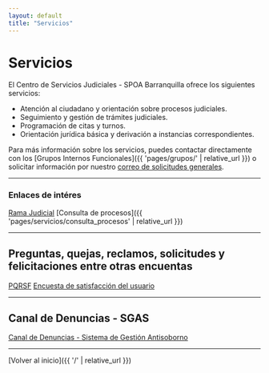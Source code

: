 ```yaml
---
layout: default
title: "Servicios"
---
```


# Servicios

El Centro de Servicios Judiciales - SPOA Barranquilla ofrece los siguientes servicios:

- Atención al ciudadano y orientación sobre procesos judiciales.
- Seguimiento y gestión de trámites judiciales.
- Programación de citas y turnos.
- Orientación jurídica básica y derivación a instancias correspondientes.

Para más información sobre los servicios, puedes contactar directamente con los [Grupos Internos Funcionales]({{ 'pages/grupos/' | relative_url }}) o solicitar información por nuestro [correo de solicitudes generales](mailto:csjspoabaq@cendoj.ramajudicial.gov.co).

---

### Enlaces de intéres

[Rama Judicial](https://www.ramajudicial.gov.co/)
[Consulta de procesos]({{ 'pages/servicios/consulta_procesos' | relative_url }})

---

## Preguntas, quejas, reclamos, solicitudes y felicitaciones entre otras encuentas

[PQRSF](https://forms.office.com/r/MtpidGDsFp)
[Encuesta de satisfacción del usuario](https://forms.office.com/r/4qyUE6aXfF)

---

## Canal de Denuncias - SGAS
[Canal de Denuncias - Sistema de Gestión Antisoborno](https://www.ramajudicial.gov.co/portal/atencion-al-usuario/pqr)

---

[Volver al inicio]({{ '/' | relative_url }})
